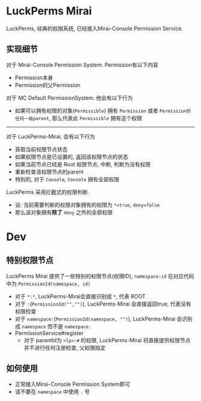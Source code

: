 # LuckPerms Mirai

LuckPerms, 经典的权限系统, 已经接入Mirai-Console Permission Service.

## 实现细节

对于 Mirai-Console Permission System. Permission有以下内容
- Permission本身
- Permission的父Permission

对于 MC Default PermissionSystem. 他会有以下行为

- 如果可以拥有权限的对象(`Permissible`) 拥有
 `Permission` 或者 `Permission的任何一级parent`,
  那么代表此 `Permissible` 拥有这个权限

---

对于 LuckPerms-Mirai, 会有以下行为
- 获取当前权限节点状态
- 如果权限节点是已设置的, 返回该权限节点的状态
- 如果当前节点已经是 Root 权限节点, 中断, 判断为没有权限
- 重新检查该权限节点的parent
- 特别的, 对于 `Console`, `Console` 拥有全部权限

LuckPerms 采用拦截式的权限判断.
- 设: 当前需要判断的权限对象拥有的权限为 `*=true`, `deny=false`
- 那么该对象拥有**除了** `deny` 之外的全部权限

# Dev

## 特别权限节点
LuckPerms Mirai 提供了一些特别的权限节点(权限ID), `namespace:id` 在对应代码中为 `PermissionId(namespace, id)`
- 对于 `*:*`, LuckPerms-Mirai会直接识别成 `*`, 代表 ROOT
- 对于 `:`(`PermissionId("","")`), LuckPerms-Mirai 会直接返回true, 代表没有权限检查
- 对于 `namespace:`(`PermissionId(namespace, "")`),
  LuckPerms-Mirai 会识别成 `namespace` 而不是 `namespace.`
- PermissionService#register
    - 对于 parentId为 `<lp>:#` 的权限,
      LuckPerms-Mirai 将直接提供权限节点并不进行任何注册检查,
      父权限指定

## 如何使用
- 正常接入Mirai-Console Permission System即可
- 请不要在 `namespace` 中使用 `.` 号

